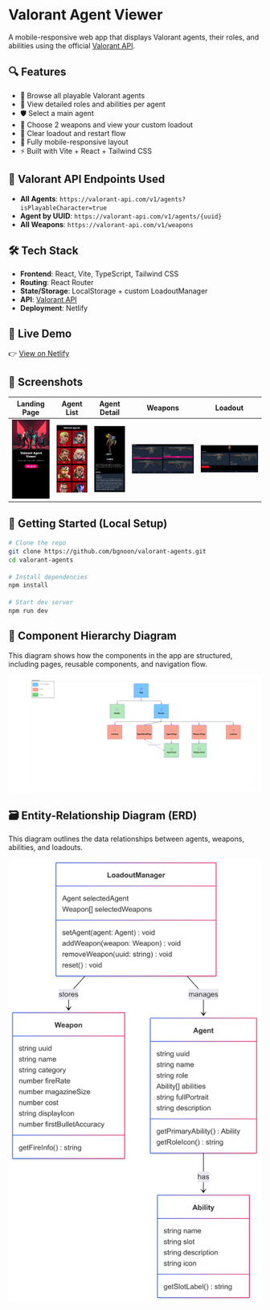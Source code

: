# Valorant Agent Viewer

A mobile-responsive web app that displays Valorant agents, their roles, and abilities using the official [Valorant API](https://dash.valorant-api.com/).

## 🔍 Features

- 🎯 Browse all playable Valorant agents
- 📖 View detailed roles and abilities per agent
- 🛡 Select a main agent
- 🔫 Choose 2 weapons and view your custom loadout
- 🧹 Clear loadout and restart flow
- 📱 Fully mobile-responsive layout
- ⚡ Built with Vite + React + Tailwind CSS

## 🔗 Valorant API Endpoints Used

- **All Agents**: `https://valorant-api.com/v1/agents?isPlayableCharacter=true`
- **Agent by UUID**: `https://valorant-api.com/v1/agents/{uuid}`
- **All Weapons**: `https://valorant-api.com/v1/weapons`

## 🛠 Tech Stack

- **Frontend**: React, Vite, TypeScript, Tailwind CSS
- **Routing**: React Router
- **State/Storage**: LocalStorage + custom LoadoutManager
- **API**: [Valorant API](https://valorant-api.com/)
- **Deployment**: Netlify

## 🚀 Live Demo

👉 [View on Netlify](https://valproject.netlify.app/)  


## 📸 Screenshots

| Landing Page | Agent List | Agent Detail | Weapons | Loadout |
|--------------|------------|---------------|---------|---------|
| ![landing](./screenshots/landing.png) | ![list](./screenshots/list.png) | ![detail](./screenshots/detail.png) | ![weapons](./screenshots/weapons.png) | ![loadout](./screenshots/loadout.png) |


## 🧩 Getting Started (Local Setup)

```bash
# Clone the repo
git clone https://github.com/bgnoon/valorant-agents.git
cd valorant-agents

# Install dependencies
npm install

# Start dev server
npm run dev
```

## 🧩 Component Hierarchy Diagram

This diagram shows how the components in the app are structured, including pages, reusable components, and navigation flow.

![Component Hierarchy Diagram](./screenshots/CHD.png)

## 🗃️ Entity-Relationship Diagram (ERD)

This diagram outlines the data relationships between agents, weapons, abilities, and loadouts.

![Entity-Relationship Diagram](./screenshots/ERD.png)